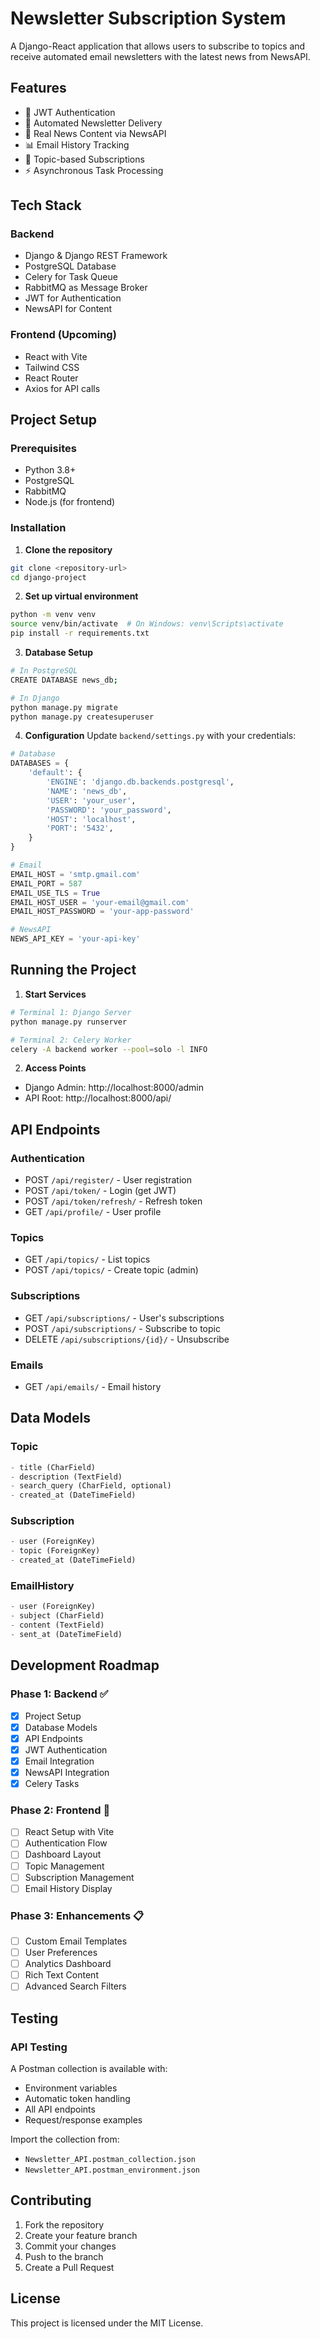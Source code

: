 # Newsletter Subscription System

A Django-React application that allows users to subscribe to topics and receive automated email newsletters with the latest news from NewsAPI.

## Features

- 🔐 JWT Authentication
- 📧 Automated Newsletter Delivery
- 📰 Real News Content via NewsAPI
- 📊 Email History Tracking
- 🎯 Topic-based Subscriptions
- ⚡ Asynchronous Task Processing

## Tech Stack

### Backend

- Django & Django REST Framework
- PostgreSQL Database
- Celery for Task Queue
- RabbitMQ as Message Broker
- JWT for Authentication
- NewsAPI for Content

### Frontend (Upcoming)

- React with Vite
- Tailwind CSS
- React Router
- Axios for API calls

## Project Setup

### Prerequisites

- Python 3.8+
- PostgreSQL
- RabbitMQ
- Node.js (for frontend)

### Installation

1. **Clone the repository**

```bash
git clone <repository-url>
cd django-project
```

2. **Set up virtual environment**

```bash
python -m venv venv
source venv/bin/activate  # On Windows: venv\Scripts\activate
pip install -r requirements.txt
```

3. **Database Setup**

```bash
# In PostgreSQL
CREATE DATABASE news_db;

# In Django
python manage.py migrate
python manage.py createsuperuser
```

4. **Configuration**
   Update `backend/settings.py` with your credentials:

```python
# Database
DATABASES = {
    'default': {
        'ENGINE': 'django.db.backends.postgresql',
        'NAME': 'news_db',
        'USER': 'your_user',
        'PASSWORD': 'your_password',
        'HOST': 'localhost',
        'PORT': '5432',
    }
}

# Email
EMAIL_HOST = 'smtp.gmail.com'
EMAIL_PORT = 587
EMAIL_USE_TLS = True
EMAIL_HOST_USER = 'your-email@gmail.com'
EMAIL_HOST_PASSWORD = 'your-app-password'

# NewsAPI
NEWS_API_KEY = 'your-api-key'
```

## Running the Project

1. **Start Services**

```bash
# Terminal 1: Django Server
python manage.py runserver

# Terminal 2: Celery Worker
celery -A backend worker --pool=solo -l INFO
```

2. **Access Points**

- Django Admin: http://localhost:8000/admin
- API Root: http://localhost:8000/api/

## API Endpoints

### Authentication

- POST `/api/register/` - User registration
- POST `/api/token/` - Login (get JWT)
- POST `/api/token/refresh/` - Refresh token
- GET `/api/profile/` - User profile

### Topics

- GET `/api/topics/` - List topics
- POST `/api/topics/` - Create topic (admin)

### Subscriptions

- GET `/api/subscriptions/` - User's subscriptions
- POST `/api/subscriptions/` - Subscribe to topic
- DELETE `/api/subscriptions/{id}/` - Unsubscribe

### Emails

- GET `/api/emails/` - Email history

## Data Models

### Topic

```python
- title (CharField)
- description (TextField)
- search_query (CharField, optional)
- created_at (DateTimeField)
```

### Subscription

```python
- user (ForeignKey)
- topic (ForeignKey)
- created_at (DateTimeField)
```

### EmailHistory

```python
- user (ForeignKey)
- subject (CharField)
- content (TextField)
- sent_at (DateTimeField)
```

## Development Roadmap

### Phase 1: Backend ✅

- [x] Project Setup
- [x] Database Models
- [x] API Endpoints
- [x] JWT Authentication
- [x] Email Integration
- [x] NewsAPI Integration
- [x] Celery Tasks

### Phase 2: Frontend 🚧

- [ ] React Setup with Vite
- [ ] Authentication Flow
- [ ] Dashboard Layout
- [ ] Topic Management
- [ ] Subscription Management
- [ ] Email History Display

### Phase 3: Enhancements 📋

- [ ] Custom Email Templates
- [ ] User Preferences
- [ ] Analytics Dashboard
- [ ] Rich Text Content
- [ ] Advanced Search Filters

## Testing

### API Testing

A Postman collection is available with:

- Environment variables
- Automatic token handling
- All API endpoints
- Request/response examples

Import the collection from:

- `Newsletter_API.postman_collection.json`
- `Newsletter_API.postman_environment.json`

## Contributing

1. Fork the repository
2. Create your feature branch
3. Commit your changes
4. Push to the branch
5. Create a Pull Request

## License

This project is licensed under the MIT License.
